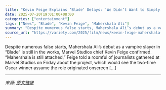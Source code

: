 ```yaml
---
title: "Kevin Feige Explains ‘Blade’ Delays: ‘We Didn’t Want to Simply Put a Leather Outfit’ on Mahershala Ali ‘and Have Him Start Killing Vampires’"
date: 2025-07-20T19:01:00+08:00
categories: ["entertainment"]
tags: ["News", "Blade", "Kevin Feige", "Mahershala Ali"]
summary: "Despite numerous false starts, Mahershala Ali’s debut as a vampire slayer in “Blade” is still in the works, Marvel Studios chief Kevin Feige confirmed. “Mahershala is still attached,” Feige told a roo"
source_url: "https://variety.com/2025/film/news/kevin-feige-mahershala-ali-blade-update-1236465236/"
---
```


Despite numerous false starts, Mahershala Ali’s debut as a vampire slayer in “Blade” is still in the works, Marvel Studios chief Kevin Feige confirmed. “Mahershala is still attached,” Feige told a roomful of journalists gathered at Marvel Studios on Friday about the project, which would see the two-time Oscar winner assume the role originated onscreen [&#8230;]

---

*来源: [原文链接](https://variety.com/2025/film/news/kevin-feige-mahershala-ali-blade-update-1236465236/)*
